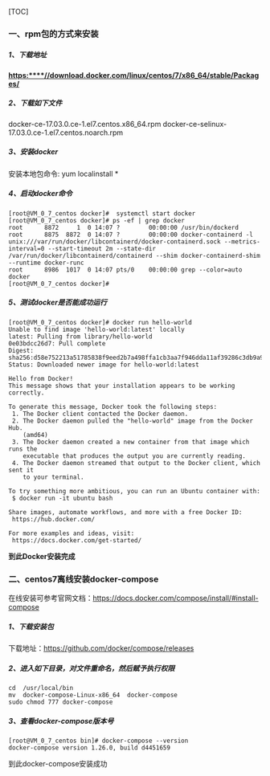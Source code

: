 [TOC]



### 一、rpm包的方式来安装

##### 1、下载地址

[**https:****//download.docker.com/linux/centos/7/x86_64/stable/Packages/**](https://download.docker.com/linux/centos/7/x86_64/stable/Packages/)

##### 2、下载如下文件
docker-ce-17.03.0.ce-1.el7.centos.x86_64.rpm 
docker-ce-selinux-17.03.0.ce-1.el7.centos.noarch.rpm

##### 3、安装docker
安装本地包命令: yum localinstall *

##### 4、启动docker命令
```
[root@VM_0_7_centos docker]#  systemctl start docker
[root@VM_0_7_centos docker]# ps -ef | grep docker
root      8872     1  0 14:07 ?        00:00:00 /usr/bin/dockerd
root      8875  8872  0 14:07 ?        00:00:00 docker-containerd -l unix:///var/run/docker/libcontainerd/docker-containerd.sock --metrics-interval=0 --start-timeout 2m --state-dir /var/run/docker/libcontainerd/containerd --shim docker-containerd-shim --runtime docker-runc
root      8986  1017  0 14:07 pts/0    00:00:00 grep --color=auto docker
[root@VM_0_7_centos docker]# 
```

##### 5、测试docker是否能成功运行
```
[root@VM_0_7_centos docker]# docker run hello-world
Unable to find image 'hello-world:latest' locally
latest: Pulling from library/hello-world
0e03bdcc26d7: Pull complete 
Digest: sha256:d58e752213a51785838f9eed2b7a498ffa1cb3aa7f946dda11af39286c3db9a9
Status: Downloaded newer image for hello-world:latest

Hello from Docker!
This message shows that your installation appears to be working correctly.

To generate this message, Docker took the following steps:
 1. The Docker client contacted the Docker daemon.
 2. The Docker daemon pulled the "hello-world" image from the Docker Hub.
    (amd64)
 3. The Docker daemon created a new container from that image which runs the
    executable that produces the output you are currently reading.
 4. The Docker daemon streamed that output to the Docker client, which sent it
    to your terminal.

To try something more ambitious, you can run an Ubuntu container with:
 $ docker run -it ubuntu bash

Share images, automate workflows, and more with a free Docker ID:
 https://hub.docker.com/

For more examples and ideas, visit:
 https://docs.docker.com/get-started/
```
**到此Docker安装完成**

### 二、centos7离线安装docker-compose

在线安装可参考官网文档：https://docs.docker.com/compose/install/#install-compose

##### 1、下载安装包

下载地址：https://github.com/docker/compose/releases

##### 2、进入如下目录，对文件重命名，然后赋予执行权限
```
cd  /usr/local/bin
mv  docker-compose-Linux-x86_64  docker-compose
sudo chmod 777 docker-compose
```

##### 3、查看docker-compose版本号
```
[root@VM_0_7_centos bin]# docker-compose --version
docker-compose version 1.26.0, build d4451659
```
到此docker-compose安装成功

